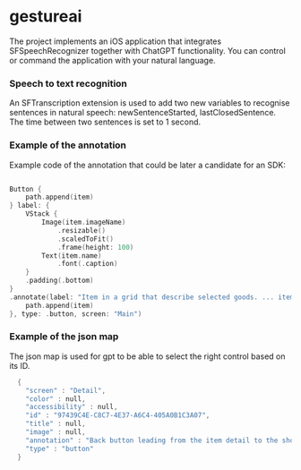 # gestureai
The project implements an iOS application that integrates SFSpeechRecognizer together with ChatGPT functionality. You can control or command the application with your natural language. 

### Speech to text recognition
An SFTranscription extension is used to add two new variables to recognise sentences in natural speech: newSentenceStarted, lastClosedSentence. The time between two sentences is set to 1 second.

### Example of the annotation
Example code of the annotation that could be later a candidate for an SDK:

```swift

Button {
	path.append(item)
} label: {
	VStack {
		Image(item.imageName)
			.resizable()
			.scaledToFit()
			.frame(height: 100)
		Text(item.name)
			.font(.caption)
	}
	.padding(.bottom)
}
.annotate(label: "Item in a grid that describe selected goods. ... item name: \(item.name) item description:\(item.description)", command: { _ in
	path.append(item)
}, type: .button, screen: "Main")

```

### Example of the json map
The json map is used for gpt to be able to select the right control based on its ID.

```swift
  {
    "screen" : "Detail",
    "color" : null,
    "accessibility" : null,
    "id" : "97439C4E-C8C7-4E37-A6C4-405A0B1C3A07",
    "title" : null,
    "image" : null,
    "annotation" : "Back button leading from the item detail to the shop home page.",
    "type" : "button"
  }
```



